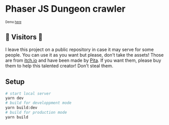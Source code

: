 # Phaser JS Dungeon crawler
<sub><sup>Demo [here](https://reverent-shannon-ae1588.netlify.com/)</sup></sub>
## 🙏 Visitors 🙏
I leave this project on a public repository in case it may serve for some people. You can use it as you want but please, don't take the assets!
Those are from [itch.io](https://itch.io) and have been made by [Pita](https://itch.io/profile/pita). If you want them, please buy them to help this talented creator! Don't steal them.

## Setup
```bash
# start local server
yarn dev
# build for developpment mode
yarn build:dev
# build for production mode
yarn build
```
